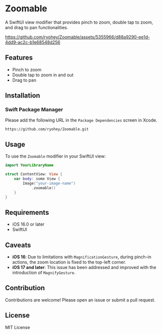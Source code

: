 # Zoomable

A SwiftUI view modifier that provides pinch to zoom, double tap to zoom, and drag to pan functionalities.



https://github.com/ryohey/Zoomable/assets/5355966/d88a9290-ee1d-4dd9-ac2c-b1e68548d256



## Features

- Pinch to zoom
- Double tap to zoom in and out
- Drag to pan

## Installation

### Swift Package Manager

Please add the following URL in the `Package Dependencies` screen in Xcode.

```
https://github.com/ryohey/Zoomable.git
```

## Usage

To use the `Zoomable` modifier in your SwiftUI view:

```swift
import YourLibraryName

struct ContentView: View {
    var body: some View {
        Image("your-image-name")
            .zoomable()
    }
}
```

## Requirements

- iOS 16.0 or later
- SwiftUI

## Caveats

- **iOS 16**: Due to limitations with `MagnificationGesture`, during pinch-in actions, the zoom location is fixed to the top-left corner.
- **iOS 17 and later**: This issue has been addressed and improved with the introduction of `MagnifyGesture`.

## Contribution

Contributions are welcome! Please open an issue or submit a pull request.

## License

MIT License
